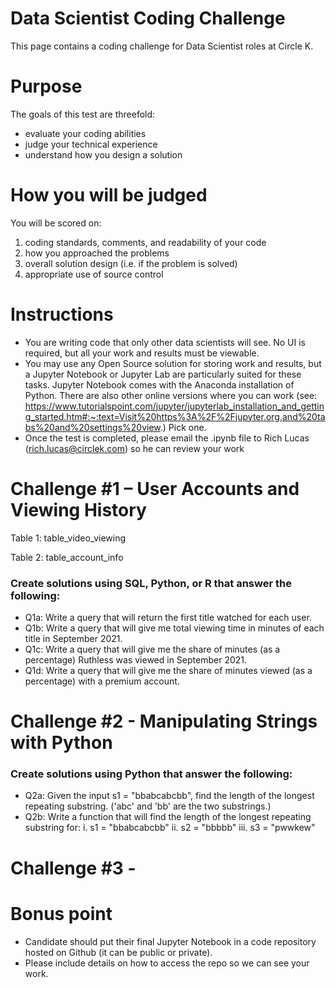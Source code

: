 # Data Scientist Coding Challenge
This page contains a coding challenge for Data Scientist roles at Circle K.

# Purpose
The goals of this test are threefold:
- evaluate your coding abilities
- judge your technical experience
- understand how you design a solution

# How you will be judged
You will be scored on:
1. coding standards, comments, and readability of your code
2. how you approached the problems
3. overall solution design (i.e. if the problem is solved)
4. appropriate use of source control

# Instructions
- You are writing code that only other data scientists will see. No UI is required, but all your work and results must be viewable.
- You may use any Open Source solution for storing work and results, but a Jupyter Notebook or Jupyter Lab are particularly suited for these tasks. Jupyter Notebook comes with the Anaconda installation of Python. There are also other online versions where you can work (see: https://www.tutorialspoint.com/jupyter/jupyterlab_installation_and_getting_started.htm#:~:text=Visit%20https%3A%2F%2Fjupyter.org,and%20tabs%20and%20settings%20view.) Pick one.
- Once the test is completed, please email the .ipynb file to Rich Lucas (rich.lucas@circlek.com) so he can review your work


# Challenge #1 – User Accounts and Viewing History

Table 1: table_video_viewing

Table 2: table_account_info


### Create solutions using SQL, Python, or R that answer the following:
- Q1a: Write a query that will return the first title watched for each user.
- Q1b: Write a query that will give me total viewing time in minutes of each title in September 2021.
- Q1c: Write a query that will give me the share of minutes (as a percentage) Ruthless was viewed in September 2021.
- Q1d: Write a query that will give me the share of minutes viewed (as a percentage) with a premium account.


# Challenge #2 - Manipulating Strings with Python

### Create solutions using Python that answer the following:
- Q2a: Given the input s1 = "bbabcabcbb", find the length of the longest repeating substring. ('abc' and 'bb' are the two substrings.)
- Q2b: Write a function that will find the length of the longest repeating substring for:
i. s1 = "bbabcabcbb" 
ii. s2 = "bbbbb"
iii. s3 = "pwwkew"


# Challenge #3 - 



# Bonus point
- Candidate should put their final Jupyter Notebook in a code repository hosted on Github (it can be public or private).
- Please include details on how to access the repo so we can see your work.
